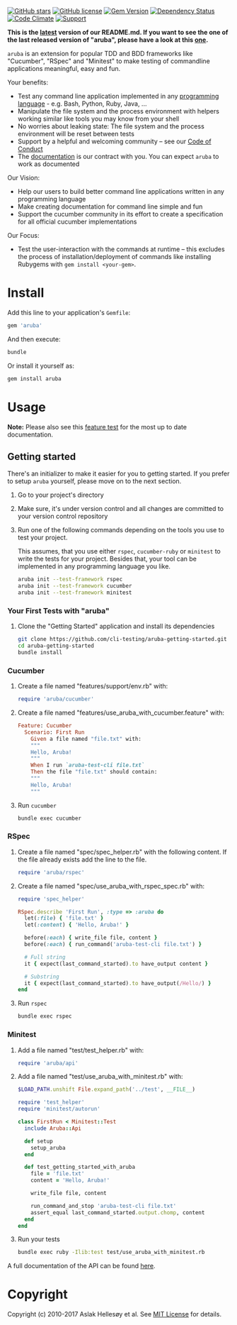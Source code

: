 [![GitHub stars](https://img.shields.io/github/stars/cucumber/aruba.svg)](https://github.com/cucumber/aruba/stargazers)
[![GitHub license](https://img.shields.io/badge/license-MIT-blue.svg)](https://raw.githubusercontent.com/cucumber/aruba/master/LICENSE)
[![Gem Version](https://badge.fury.io/rb/aruba.svg)](http://badge.fury.io/rb/aruba)
[![Dependency Status](https://gemnasium.com/cucumber/aruba.svg)](https://gemnasium.com/cucumber/aruba)
[![Code Climate](https://codeclimate.com/github/cucumber/aruba.svg)](https://codeclimate.com/github/cucumber/aruba)
[![Support](https://img.shields.io/badge/cucumber-support-orange.svg)](https://cucumber.io/support)

**This is the [latest](https://github.com/cucumber/aruba/blob/master/features/README.md) version of our README.md. If you want to see the one of the last released version of "aruba", please have a look at this [one](https://github.com/cucumber/aruba/blob/still/features/README.md).**

`aruba` is an extension for popular TDD and BDD frameworks like "Cucumber", "RSpec" and "Minitest" to make testing of commandline applications meaningful, easy and fun.

Your benefits:

* Test any command line application implemented in any [programming
  language](https://github.com/cucumber/aruba/tree/master/features/getting_started/supported_programming_languages.feature) -
  e.g. Bash, Python, Ruby, Java, ...
* Manipulate the file system and the process environment with helpers working similar like tools you may know from your shell
* No worries about leaking state: The file system and the process environment will be reset between tests
* Support by a helpful and welcoming community &ndash; see our [Code of Conduct](https://github.com/cucumber/cucumber/blob/master/CODE_OF_CONDUCT.md)
* The [documentation](https://github.com/cucumber/aruba/tree/master/features/) is our contract with you. You can expect `aruba` to work as documented

Our Vision:

* Help our users to build better command line applications written in any programming language
* Make creating documentation for command line simple and fun
* Support the cucumber community in its effort to create a specification for all official cucumber implementations

Our Focus:
* Test the user-interaction with the commands at runtime &ndash; this excludes the process of installation/deployment of commands like installing Rubygems with `gem install <your-gem>`.

# Install

Add this line to your application's `Gemfile`:

~~~ruby
gem 'aruba'
~~~

And then execute:

~~~bash
bundle
~~~

Or install it yourself as:

~~~bash
gem install aruba
~~~

# Usage

**Note:** Please also see this
[feature test](https://github.com/cucumber/aruba/tree/master/features/getting_started/supported_testing_frameworks.feature)
for the most up to date documentation.

## Getting started

There's an initializer to make it easier for you to getting started. If you
prefer to setup `aruba` yourself, please move on to the next section.

1. Go to your project's directory

2. Make sure, it's under version control and all changes are committed to your
   version control repository

3. Run one of the following commands depending on the tools you use to test your project.

   This assumes, that you use either `rspec`, `cucumber-ruby` or `minitest` to
   write the tests for your project. Besides that, your tool can be implemented
   in any programming language you like.

   ~~~bash
   aruba init --test-framework rspec
   aruba init --test-framework cucumber
   aruba init --test-framework minitest
   ~~~

### Your First Tests with "aruba"

1. Clone the "Getting Started" application and install its dependencies

   ~~~bash
   git clone https://github.com/cli-testing/aruba-getting-started.git
   cd aruba-getting-started
   bundle install
   ~~~

### Cucumber

1. Create a file named "features/support/env.rb" with:

   ~~~ruby
   require 'aruba/cucumber'
   ~~~

2. Create a file named "features/use_aruba_with_cucumber.feature" with:

   ~~~ruby
   Feature: Cucumber
     Scenario: First Run
       Given a file named "file.txt" with:
       """
       Hello, Aruba!
       """
       When I run `aruba-test-cli file.txt` 
       Then the file "file.txt" should contain:
       """
       Hello, Aruba!
       """
   ~~~

3. Run `cucumber`

   ~~~bash
   bundle exec cucumber
   ~~~

### RSpec

1. Create a file named "spec/spec_helper.rb" with the following content. If the
   file already exists add the line to the file.

   ~~~ruby
   require 'aruba/rspec'
   ~~~

2. Create a file named "spec/use_aruba_with_rspec_spec.rb" with:

   ~~~ruby
   require 'spec_helper'

   RSpec.describe 'First Run', :type => :aruba do
     let(:file) { 'file.txt' }
     let(:content) { 'Hello, Aruba!' }

     before(:each) { write_file file, content }
     before(:each) { run_command('aruba-test-cli file.txt') }

     # Full string
     it { expect(last_command_started).to have_output content }

     # Substring
     it { expect(last_command_started).to have_output(/Hello/) }
   end
   ~~~

3. Run `rspec`

   ~~~bash
   bundle exec rspec
   ~~~

### Minitest

1. Add a file named "test/test_helper.rb" with:

   ~~~ruby
   require 'aruba/api'
   ~~~

3. Add a file named "test/use_aruba_with_minitest.rb" with:

   ~~~ruby
   $LOAD_PATH.unshift File.expand_path('../test', __FILE__)

   require 'test_helper'
   require 'minitest/autorun'

   class FirstRun < Minitest::Test
     include Aruba::Api

     def setup
       setup_aruba
     end

     def test_getting_started_with_aruba
       file = 'file.txt'
       content = 'Hello, Aruba!'

       write_file file, content

       run_command_and_stop 'aruba-test-cli file.txt'
       assert_equal last_command_started.output.chomp, content
     end
   end
   ~~~

4. Run your tests

   ~~~bash
   bundle exec ruby -Ilib:test test/use_aruba_with_minitest.rb
   ~~~

A full documentation of the API can be found
[here](http://www.rubydoc.info/github/cucumber/aruba/master/frames).

# Copyright

Copyright (c) 2010-2017 Aslak Hellesøy et al. See [MIT License](LICENSE) for details.
